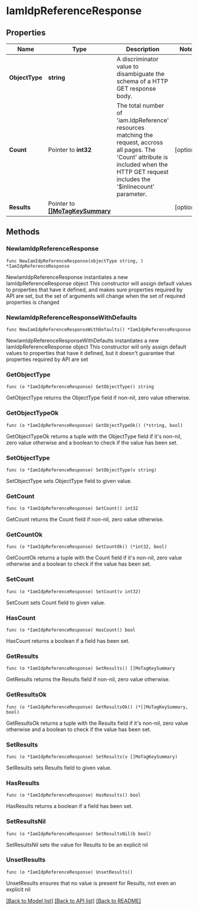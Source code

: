 # IamIdpReferenceResponse

## Properties

Name | Type | Description | Notes
------------ | ------------- | ------------- | -------------
**ObjectType** | **string** | A discriminator value to disambiguate the schema of a HTTP GET response body. | 
**Count** | Pointer to **int32** | The total number of &#39;iam.IdpReference&#39; resources matching the request, accross all pages. The &#39;Count&#39; attribute is included when the HTTP GET request includes the &#39;$inlinecount&#39; parameter. | [optional] 
**Results** | Pointer to [**[]MoTagKeySummary**](mo.TagKeySummary.md) |  | [optional] 

## Methods

### NewIamIdpReferenceResponse

`func NewIamIdpReferenceResponse(objectType string, ) *IamIdpReferenceResponse`

NewIamIdpReferenceResponse instantiates a new IamIdpReferenceResponse object
This constructor will assign default values to properties that have it defined,
and makes sure properties required by API are set, but the set of arguments
will change when the set of required properties is changed

### NewIamIdpReferenceResponseWithDefaults

`func NewIamIdpReferenceResponseWithDefaults() *IamIdpReferenceResponse`

NewIamIdpReferenceResponseWithDefaults instantiates a new IamIdpReferenceResponse object
This constructor will only assign default values to properties that have it defined,
but it doesn't guarantee that properties required by API are set

### GetObjectType

`func (o *IamIdpReferenceResponse) GetObjectType() string`

GetObjectType returns the ObjectType field if non-nil, zero value otherwise.

### GetObjectTypeOk

`func (o *IamIdpReferenceResponse) GetObjectTypeOk() (*string, bool)`

GetObjectTypeOk returns a tuple with the ObjectType field if it's non-nil, zero value otherwise
and a boolean to check if the value has been set.

### SetObjectType

`func (o *IamIdpReferenceResponse) SetObjectType(v string)`

SetObjectType sets ObjectType field to given value.


### GetCount

`func (o *IamIdpReferenceResponse) GetCount() int32`

GetCount returns the Count field if non-nil, zero value otherwise.

### GetCountOk

`func (o *IamIdpReferenceResponse) GetCountOk() (*int32, bool)`

GetCountOk returns a tuple with the Count field if it's non-nil, zero value otherwise
and a boolean to check if the value has been set.

### SetCount

`func (o *IamIdpReferenceResponse) SetCount(v int32)`

SetCount sets Count field to given value.

### HasCount

`func (o *IamIdpReferenceResponse) HasCount() bool`

HasCount returns a boolean if a field has been set.

### GetResults

`func (o *IamIdpReferenceResponse) GetResults() []MoTagKeySummary`

GetResults returns the Results field if non-nil, zero value otherwise.

### GetResultsOk

`func (o *IamIdpReferenceResponse) GetResultsOk() (*[]MoTagKeySummary, bool)`

GetResultsOk returns a tuple with the Results field if it's non-nil, zero value otherwise
and a boolean to check if the value has been set.

### SetResults

`func (o *IamIdpReferenceResponse) SetResults(v []MoTagKeySummary)`

SetResults sets Results field to given value.

### HasResults

`func (o *IamIdpReferenceResponse) HasResults() bool`

HasResults returns a boolean if a field has been set.

### SetResultsNil

`func (o *IamIdpReferenceResponse) SetResultsNil(b bool)`

 SetResultsNil sets the value for Results to be an explicit nil

### UnsetResults
`func (o *IamIdpReferenceResponse) UnsetResults()`

UnsetResults ensures that no value is present for Results, not even an explicit nil

[[Back to Model list]](../README.md#documentation-for-models) [[Back to API list]](../README.md#documentation-for-api-endpoints) [[Back to README]](../README.md)


